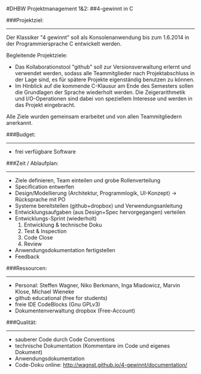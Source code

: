 #DHBW Projektmanagement 1&2: 
##4-gewinnt in C

###Projektziel:
***
Der Klassiker "4 gewinnt" soll als Konsolenanwendung bis zum 1.6.2014 in der Programmiersprache C entwickelt werden. 

Begleitende Projektziele: 
- Das Kollaborationstool "github" soll zur Versionsverwaltung erlernt und verwendet werden, sodass alle Teammitglieder nach Projektabschluss in der Lage sind, es für spätere Projekte eigenständig benutzen zu können.
- Im Hinblick auf die kommende C-Klausur am Ende des Semesters sollen die Grundlagen der Sprache wiederholt werden. Die Zeigerarithmetik und I/O-Operationen sind dabei von speziellem Interesse und werden in das Projekt eingebracht.

Alle Ziele wurden gemeinsam erarbeitet und von allen Teammitgliedern anerkannt. 

###Budget:
***
- frei verfügbare Software

###Zeit / Ablaufplan:
***
- Ziele definieren, Team einteilen und grobe Rollenverteilung
- Specification entwerfen 
- Design/Modellierung (Architektur, Programmlogik, UI-Konzept) -> Rücksprache mit PO
- Systeme bereitstellen (github+dropbox) und Verwendungsanleitung
- Entwicklungsaufgaben (aus Design+Spec hervorgegangen) verteilen
- Entwicklungs-Sprint (wiederholt)
  1) Entwicklung & technische Doku
  2) Test & Inspection
  3) Code Close
  4) Review
- Anwendungsdokumentation fertigstellen
- Feedback

###Ressourcen:
***
- Personal: Steffen Wagner, Niko Berkmann, Inga Miadowicz, Marvin Klose, Michael Wieneke
- github educational (free for students)
- freie IDE CodeBlocks (Gnu GPLv3)
- Dokumentenverwaltung dropbox (Free-Account)

###Qualität:
***
- sauberer Code durch Code Conventions
- technische Dokumentation (Kommentare im Code und eigenes Dokument)
- Anwendungsdokumentation
- Code-Doku online: http://wagnst.github.io/4-gewinnt/documentation/

